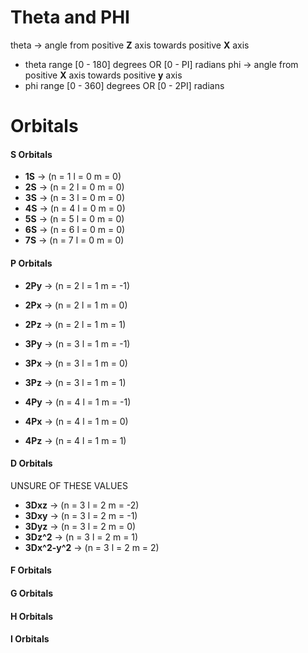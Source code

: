# Theta and PHI
theta -> angle from positive **Z** axis towards positive **X** axis
- theta range [0 - 180] degrees OR [0 - PI] radians
phi -> angle from positive **X** axis towards positive **y** axis
- phi range [0 - 360] degrees OR [0 - 2PI] radians

# Orbitals
#### S Orbitals
- **1S** -> (n = 1 l = 0 m = 0)
- **2S** -> (n = 2 l = 0 m = 0)
- **3S** -> (n = 3 l = 0 m = 0)
- **4S** -> (n = 4 l = 0 m = 0)
- **5S** -> (n = 5 l = 0 m = 0)
- **6S** -> (n = 6 l = 0 m = 0)
- **7S** -> (n = 7 l = 0 m = 0)
#### P Orbitals
- **2Py** -> (n = 2 l = 1 m = -1)
- **2Px** -> (n = 2 l = 1 m = 0)
- **2Pz** -> (n = 2 l = 1 m = 1)

- **3Py** -> (n = 3 l = 1 m = -1)
- **3Px** -> (n = 3 l = 1 m = 0)
- **3Pz** -> (n = 3 l = 1 m = 1)

- **4Py** -> (n = 4 l = 1 m = -1)
- **4Px** -> (n = 4 l = 1 m = 0)
- **4Pz** -> (n = 4 l = 1 m = 1)
#### D Orbitals
UNSURE OF THESE VALUES
- **3Dxz** -> (n = 3 l = 2 m = -2)
- **3Dxy** -> (n = 3 l = 2 m = -1)
- **3Dyz** -> (n = 3 l = 2 m = 0)
- **3Dz^2** -> (n = 3 l = 2 m = 1)
- **3Dx^2-y^2** -> (n = 3 l = 2 m = 2)
#### F Orbitals
#### G Orbitals
#### H Orbitals
#### I Orbitals